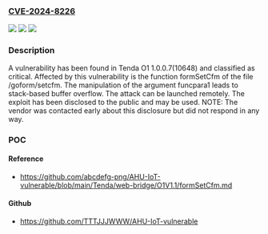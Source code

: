 ### [CVE-2024-8226](https://cve.mitre.org/cgi-bin/cvename.cgi?name=CVE-2024-8226)
![](https://img.shields.io/static/v1?label=Product&message=O1&color=blue)
![](https://img.shields.io/static/v1?label=Version&message=%3D%201.0.0.7(10648)%20&color=brighgreen)
![](https://img.shields.io/static/v1?label=Vulnerability&message=CWE-121%20Stack-based%20Buffer%20Overflow&color=brighgreen)

### Description

A vulnerability has been found in Tenda O1 1.0.0.7(10648) and classified as critical. Affected by this vulnerability is the function formSetCfm of the file /goform/setcfm. The manipulation of the argument funcpara1 leads to stack-based buffer overflow. The attack can be launched remotely. The exploit has been disclosed to the public and may be used. NOTE: The vendor was contacted early about this disclosure but did not respond in any way.

### POC

#### Reference
- https://github.com/abcdefg-png/AHU-IoT-vulnerable/blob/main/Tenda/web-bridge/O1V1.1/formSetCfm.md

#### Github
- https://github.com/TTTJJJWWW/AHU-IoT-vulnerable


